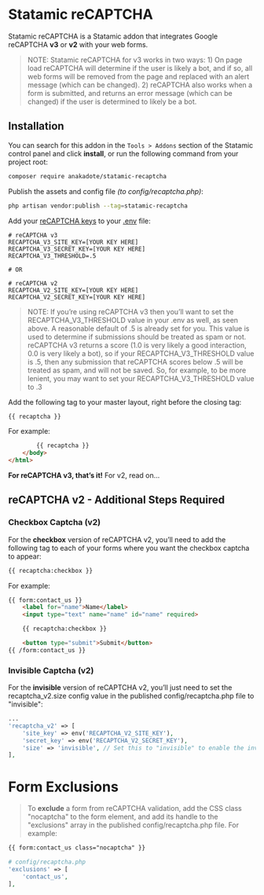 # Statamic reCAPTCHA

Statamic reCAPTCHA is a Statamic addon that integrates Google reCAPTCHA **v3** or **v2** with your web forms. 

> NOTE: Statamic reCAPTCHA for v3 works in two ways: 1) On page load reCAPTCHA will determine if the user is likely a bot, and if so, all web forms will be removed from the page and replaced with an alert message (which can be changed). 2) reCAPTCHA also works when a form is submitted, and returns an error message (which can be changed) if the user is determined to likely be a bot.

## Installation

You can search for this addon in the `Tools > Addons` section of the Statamic control panel and click **install**, or run the following command from your project root:
``` bash
composer require anakadote/statamic-recaptcha
```

Publish the assets and config file *(to config/recaptcha.php)*:
```bash
php artisan vendor:publish --tag=statamic-recaptcha
```

Add your [reCAPTCHA keys](https://www.google.com/recaptcha/admin/) to your [.env](https://statamic.dev/configuration) file:
```
# reCAPTCHA v3
RECAPTCHA_V3_SITE_KEY=[YOUR KEY HERE]
RECAPTCHA_V3_SECRET_KEY=[YOUR KEY HERE]
RECAPTCHA_V3_THRESHOLD=.5

# OR

# reCAPTCHA v2
RECAPTCHA_V2_SITE_KEY=[YOUR KEY HERE]
RECAPTCHA_V2_SECRET_KEY=[YOUR KEY HERE]
```

> NOTE: If you’re using reCAPTCHA v3 then you’ll want to set the RECAPTCHA_V3_THRESHOLD value in your .env as well, as seen above. A reasonable default of .5 is already set for you. This value is used to determine if submissions should be treated as spam or not. reCAPTCHA v3 returns a score (1.0 is very likely a good interaction, 0.0 is very likely a bot), so if your RECAPTCHA_V3_THRESHOLD value is .5, then any submission that reCAPTCHA scores below .5 will be treated as spam, and will not be saved. So, for example, to be more lenient, you may want to set your RECAPTCHA_V3_THRESHOLD value to .3

Add the following tag to your master layout, right before the closing </body> tag:

```html
{{ recaptcha }}
```

For example: 
```html
        {{ recaptcha }}
    </body>
</html>
```

**For reCAPTCHA v3, that’s it!** For v2, read on...

## reCAPTCHA v2 - Additional Steps Required
### Checkbox Captcha (v2)
For the **checkbox** version of reCAPTCHA v2, you’ll need to add the following tag to each of your forms where you want the checkbox captcha to appear:
```HTML
{{ recaptcha:checkbox }}
```

For example:
```html
{{ form:contact_us }}
    <label for="name">Name</label>
    <input type="text" name="name" id="name" required>

    {{ recaptcha:checkbox }}

    <button type="submit">Submit</button>
{{ /form:contact_us }}
```

### Invisible Captcha (v2)
For the **invisible** version of reCAPTCHA v2, you’ll just need to set the recaptcha_v2.size config value in the published config/recaptcha.php file to "invisible":
```php
...
'recaptcha_v2' => [
    'site_key' => env('RECAPTCHA_V2_SITE_KEY'),
    'secret_key' => env('RECAPTCHA_V2_SECRET_KEY'),
    'size' => 'invisible', // Set this to "invisible" to enable the invisible version of reCAPTCHA v2
],
```

# Form Exclusions

> To **exclude** a form from reCAPTCHA validation, add the CSS class "nocaptcha" to the form element, and add its handle to the "exclusions" array in the published config/recaptcha.php file. For example:
```html
{{ form:contact_us class="nocaptcha" }}
```
```php
# config/recaptcha.php
'exclusions' => [
    'contact_us',
],
```
